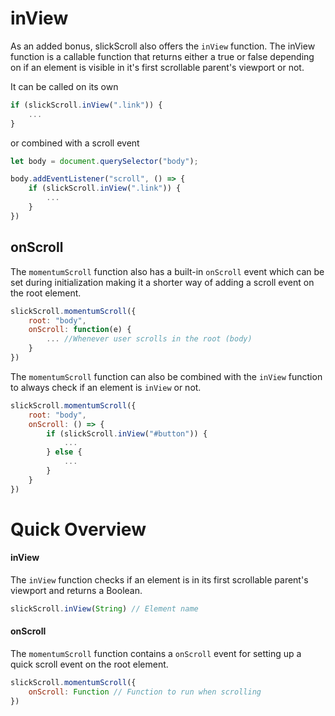 # inView

As an added bonus, slickScroll also offers the `inView` function. The inView function is a callable function that returns either a true or false depending on if an element is visible in it's first scrollable parent's viewport or not.

It can be called on its own
```javascript
if (slickScroll.inView(".link")) {
    ...
}
```
or combined with a scroll event
```javascript
let body = document.querySelector("body");

body.addEventListener("scroll", () => {
    if (slickScroll.inView(".link")) {
        ...
    }
})
```

## onScroll

The `momentumScroll` function also has a built-in `onScroll` event which can be set during initialization making it a shorter way of adding a scroll event on the root element.

```javascript
slickScroll.momentumScroll({
    root: "body",
    onScroll: function(e) {
        ... //Whenever user scrolls in the root (body)
    }
})
```

The `momentumScroll` function can also be combined with the `inView` function to always check if an element is `inView` or not.
```javascript
slickScroll.momentumScroll({
    root: "body",
    onScroll: () => {
        if (slickScroll.inView("#button")) {
            ...
        } else {
            ...
        }
    }
})
```

# Quick Overview

#### **inView**
The `inView` function checks if an element is in its first scrollable parent's viewport and returns a Boolean.

```javascript
slickScroll.inView(String) // Element name
```

#### **onScroll**

The `momentumScroll` function contains a `onScroll` event for setting up a quick scroll event on the root element.

```javascript
slickScroll.momentumScroll({
    onScroll: Function // Function to run when scrolling
})
```